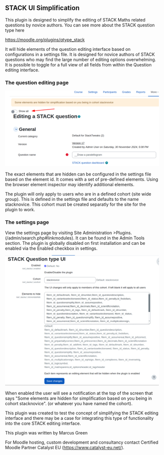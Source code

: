 ## STACK UI Simplification
This plugin is designed to simplify the editing of STACK Maths related questions by novice authors. You can see more about the  STACK question type here

https://moodle.org/plugins/qtype_stack

It will hide elements of the question editing interface based on configurations in a settings file. It is designed for novice authors of STACK questions who may find the large number of editing options overwhelming. It is possible to toggle for a full view of all fields from within the Question editing interface.

### The question editing page

![Toggle all fields](./docs/images/stack_show_all_toggle.png)

The exact elements that are hidden can be configured in the settings file based on the element id. It comes with a set of pre-defined elements. Using the browser element inspector may identify additional elements.

The plugin will only apply to users who are in a defined cohort (site wide group). This is defined in the settings file and defaults to the name stacknovice. This cohort must be created separatly for the site for the plugin to work.

### The settings page

 View the settings page by visiting Site Administration >Plugins.(/admin/search.php#linkmodules). It can be found in the Admin Tools section.  The plugin is globally disabled on first installation and can be enabled via the Enabled checkbox in settings.

![STACK UI (simplification) settings page](./docs/images/stack_ui_settings.png)

When enabled the user will see a notification at the top of the screen that says "Some elements are hidden for simplification based on you being in cohort stacknovice". (or whatever you have named the cohort).

This plugin was created to test the concept of simplifying the STACK editing interface and there may be a case for integrating this type of functionality into the core STACK editing interface.

This plugin was written by Marcus Green

For Moodle hosting, custom development and consultancy contact Certified Moodle Partner Catalyst EU (https://www.catalyst-eu.net/).

